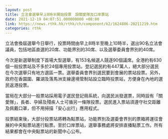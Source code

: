 ```yaml
---
layout: post
title: 立法會選舉早上8時半開始投票　設關愛隊及口岸票站
date: 2021-12-19 04:07:51.000000000 +08:00
link: https://news.rthk.hk/rthk/ch/component/k2/1624886-20211219.htm
categories: rthk
---
```


立法會換屆選舉今日舉行，投票時間由早上8時半至晚上10時半，選出90名立法會議員，包括地區直選的20席、功能界別的30席、以及選舉委員會界別的40席。

今次是新選舉制度下首場大型選舉，有153名候選人競逐90個議席。全港約有630個一般投票站及不多於24個專用投票站，登記選民約有447萬人，絕大部分選民在今次選舉只有地方選區一票。選舉委員會界別選民要到會展的票站投票。另外，政府在香園圍、羅湖及落馬洲支線邊境管制站設立臨時投票站，方便身在內地的選民返港投票。

當局在大部分一般票站採用電子選民登記冊系統，向選民派發選票，同時設有「關愛隊」，長者、孕婦及殘疾人士可循另一條隊投票。選民進入票站須遵守社交距離及佩戴口罩，但不用掃描「安心出行」應用程式。

投票結束後，大部分投票站將轉為點票站，功能界別及選委會界別的票箱將運往會展的中央點票站進行點票。至於口岸票站，選舉事務處將安排直播點票工作。所有結果都會在中央點票站的新聞中心公布。
